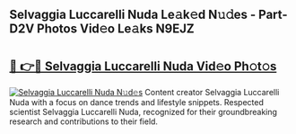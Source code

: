 ## Selvaggia Luccarelli Nuda Le𝚊k𝚎d N𝚞𝚍es - Part-D2V Photos Vid𝚎o Le𝚊ks N9EJZ

# <h2><a href="http://fbec0x.evod.top/?m=Selvaggia+Luccarelli+Nuda">🔗 👉🔴 Selvaggia Luccarelli Nuda Vid𝚎o Ph𝚘t𝚘s</a></h2>

[![Selvaggia Luccarelli Nuda N𝚞d𝚎s](https://i.imgur.com/8V9OHl7.gif)](http://fbec0x.evod.top/?m=Selvaggia+Luccarelli+Nuda)
Content creator Selvaggia Luccarelli Nuda with a focus on dance trends and lifestyle snippets. Respected scientist Selvaggia Luccarelli Nuda, recognized for their groundbreaking research and contributions to their field. 
